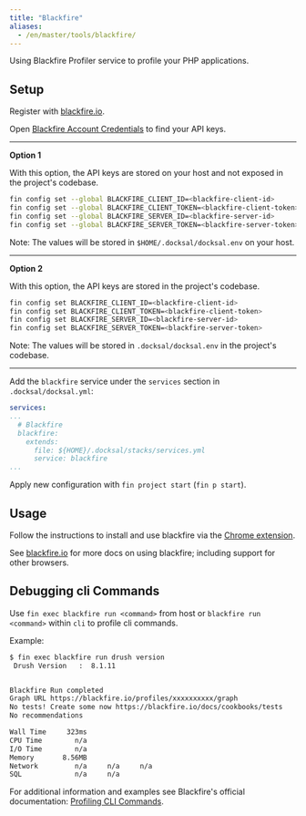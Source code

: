 ```yaml
---
title: "Blackfire"
aliases:
  - /en/master/tools/blackfire/
---
```



Using Blackfire Profiler service to profile your PHP applications.


## Setup

Register with [blackfire.io](https://blackfire.io/signup).

Open [Blackfire Account Credentials](https://blackfire.io/my/settings/credentials) to find your API keys.

---

**Option 1**

With this option, the API keys are stored on your host and not exposed in the project's codebase.

```bash
fin config set --global BLACKFIRE_CLIENT_ID=<blackfire-client-id>
fin config set --global BLACKFIRE_CLIENT_TOKEN=<blackfire-client-token>
fin config set --global BLACKFIRE_SERVER_ID=<blackfire-server-id>
fin config set --global BLACKFIRE_SERVER_TOKEN=<blackfire-server-token>
```

Note: The values will be stored in `$HOME/.docksal/docksal.env` on your host.

---

**Option 2**

With this option, the API keys are stored in the project's codebase. 

```bash
fin config set BLACKFIRE_CLIENT_ID=<blackfire-client-id>
fin config set BLACKFIRE_CLIENT_TOKEN=<blackfire-client-token>
fin config set BLACKFIRE_SERVER_ID=<blackfire-server-id>
fin config set BLACKFIRE_SERVER_TOKEN=<blackfire-server-token>
```

Note: The values will be stored in `.docksal/docksal.env` in the project's codebase.

---

Add the `blackfire` service under the `services` section in `.docksal/docksal.yml`:

```yaml
services:
...
  # Blackfire
  blackfire:
    extends:
      file: ${HOME}/.docksal/stacks/services.yml
      service: blackfire
...
```

Apply new configuration with `fin project start` (`fin p start`).


## Usage

Follow the instructions to install and use blackfire via the [Chrome extension](https://blackfire.io/docs/integrations/chrome).

See [blackfire.io](https://blackfire.io/docs/introduction) for more docs on using blackfire; including support for other browsers.


## Debugging cli Commands

Use `fin exec blackfire run <command>` from host or `blackfire run <command>` within `cli` to profile cli commands.

Example:

```bash
$ fin exec blackfire run drush version
 Drush Version   :  8.1.11 


Blackfire Run completed
Graph URL https://blackfire.io/profiles/xxxxxxxxxx/graph
No tests! Create some now https://blackfire.io/docs/cookbooks/tests
No recommendations

Wall Time     323ms
CPU Time        n/a
I/O Time        n/a
Memory       8.56MB
Network         n/a     n/a     n/a
SQL             n/a     n/a
```
 
For additional information and examples see Blackfire's official documentation: [Profiling CLI Commands](https://blackfire.io/docs/cookbooks/profiling-cli).

